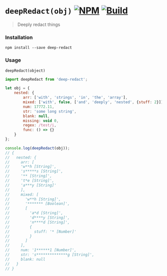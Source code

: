 # `deepRedact(obj)` [![NPM](https://img.shields.io/npm/v/deep-redact.svg)](https://npmjs.com/package/dlv) [![Build](https://travis-ci.org/developit/dlv.svg?branch=master)](https://travis-ci.org/whiskeredwonder/deep-redact)

> Deeply redact things


### Installation

`npm install --save deep-redact`


### Usage

`deepRedact(object)`

```js
import deepRedact from 'deep-redact';

let obj = {
    nested: {
        arr: ['with', 'strings', 'in', 'the', 'array'],
        mixed: ['with', false, ['and', 'deeply', 'nested', {stuff: 2}]],
        num: 17772.11,
        str: 'some long string',
        blank: null,
        missing: void 0,
        regex: /test/i,
        func: () => {}
    }
};

console.log(deepRedact(obj));
// {
//   nested: {
//     arr: [
//     'w**h [String]',
//     's*****s [String]',
//     '** [String]',
//     't*e [String]',
//     'a***y [String]'
//     ],
//     mixed: [
//       'w**h [String]',
//       '******* [Boolean]',
//       [
//         'a*d [String]',
//         'd****y [String]',
//         'n****d [String]',
//         {
//           stuff: '* [Number]'
//         }
//       ]
//     ],
//     num: '1******1 [Number]',
//     str: 's**************g [String]',
//     blank: null
//   }
// }

```

[tests]: https://github.com/whiskeredwonder/deep-redact/blob/master/test.js
